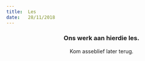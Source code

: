 ```yaml
---
title:  Les
date:   28/11/2018
---
```


### <center>Ons werk aan hierdie les.</center>
<center>Kom asseblief later terug.</center>